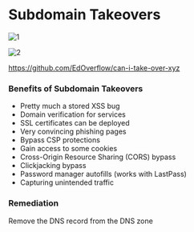 # Subdomain Takeovers



![1](C:\Users\cjhm0\Desktop\COMP90074_Notes\img\6\1.png)

![2](C:\Users\cjhm0\Desktop\COMP90074_Notes\img\6\2.png)

https://github.com/EdOverflow/can-i-take-over-xyz



### Benefits of Subdomain Takeovers

* Pretty much a stored XSS bug
* Domain verification for services
* SSL certificates can be deployed
* Very convincing phishing pages
* Bypass CSP protections
* Gain access to some cookies
* Cross-Origin Resource Sharing (CORS) bypass
* Clickjacking bypass
* Password manager autofills (works with LastPass)
* Capturing unintended traffic



### Remediation

Remove the DNS record from the DNS zone